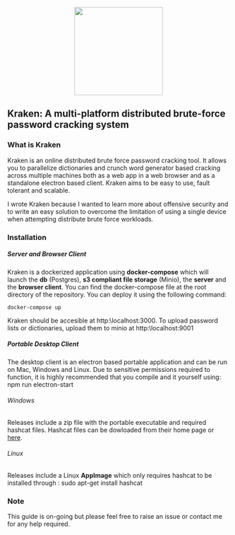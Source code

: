 <p align="center">
  <img width="200" src="https://github.com/arcaneiceman/kraken/blob/master/kraken-client/src/assets/kraken-logo.png"/>
</p>

## Kraken: A multi-platform distributed brute-force password cracking system

<div id="{'introduction'}">

### What is Kraken

</div>

Kraken is an online distributed brute force password cracking tool. It allows you to parallelize dictionaries and crunch word generator based cracking across multiple machines both as a web app in a web browser and as a standalone electron based client. Kraken aims to be easy to use, fault tolerant and scalable.

I wrote Kraken because I wanted to learn more about offensive security and to write an easy solution to overcome the limitation of using a single device when attempting distribute brute force workloads.

<div id="{'installation'}">

### Installation

</div>

##### Server and Browser Client
Kraken is a dockerized application using <strong>docker-compose</strong> which will launch the <strong>db</strong> (Postgres), <strong>s3 compliant file storage</strong> (Minio),
the <strong>server</strong> and the <strong>browser client</strong>. You can find the docker-compose file at the root directory of the repository. You can deploy it using the following command:

```
docker-compose up
```
Kraken should be accesible at http:\\localhost:3000. To upload password lists or dictionaries, upload them to minio at http:\\localhost:9001

##### Portable Desktop Client

The desktop client is an electron based portable application and can be run on Mac, Windows and Linux. Due to sensitive permissions required to function, it is highly recommended that you compile and it yourself using: <syntaxhighlighter language="bash" style="{github}">npm run electron-start</syntaxhighlighter>

###### Windows

Releases include a zip file with the portable executable and required hashcat files. Hashcat files can be dowloaded from their home page or [here](https://hashcat.net/files/hashcat-5.1.0.7z).

###### Linux

Releases include a Linux **AppImage** which only requires hashcat to be installed through : <syntaxhighlighter language="bash" style="{github}">sudo apt-get install hashcat</syntaxhighlighter>

### Note

This guide is on-going but please feel free to raise an issue or contact me for any help required.
